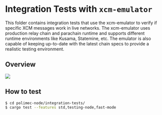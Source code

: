 # Integration Tests with `xcm-emulator`

This folder contains integration tests that use the xcm-emulator to verify if
specific XCM messages work in live networks. The xcm-emulator uses production
relay chain and parachain runtime and supports different runtime environments
like Kusama, Statemine, etc. The emulator is also capable of keeping up-to-date
with the latest chain specs to provide a realistic testing environment.

## Overview

![](https://i.imgur.com/8f0g8yG.jpg)

## How to test

```bash
$ cd polimec-node/integration-tests/
$ cargo test --features std,testing-node,fast-mode
```

